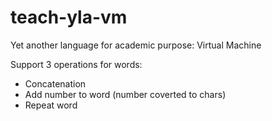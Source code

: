 teach-yla-vm
============

Yet another language for academic purpose: Virtual Machine

Support 3 operations for words:
* Concatenation
* Add number to word (number coverted to chars)
* Repeat word